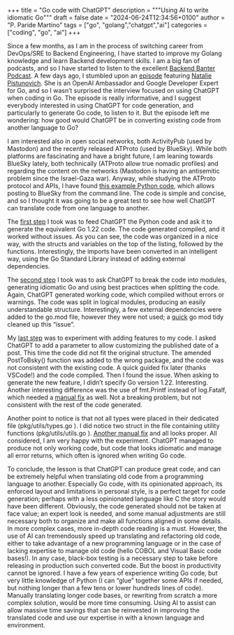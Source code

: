 +++
title = "Go code with ChatGPT"
description = """Using AI to write idiomatic Go"""
draft = false
date = "2024-06-24T12:34:56+0100"
author = "P. Paride Martino"
tags = ["go", "golang","chatgpt","ai"]
categories = ["coding", "go", "ai"]
+++

Since a few months, as I am in the process of switching career from DevOps/SRE to Backend Engineering, I have started to improve my Golang knowledge and learn Backend development skills. I am a big fan of podcasts, and so I have started to listen to the excellent [Backend Banter Podcast](https://www.backendbanter.fm/). A few days ago, I stumbled upon an [episode](https://www.youtube.com/watch?v=Fv70ccu1Lko) featuring [Natalie Pistunovich](https://www.linkedin.com/in/nataliepistunovich/). She is an OpenAI Ambassador and Google Developer Expert for Go, and so I wasn’t surprised the interview focused on using ChatGPT when coding in Go. The episode is really informative, and I suggest everybody interested in using ChatGPT for code generation, and particularly to generate Go code, to listen to it. But the episode left me wondering: how good would ChatGPT be in converting existing code from another language to Go?

I am interested also in open social networks, both ActivityPub (used by Mastodon) and the recently released ATProto (used by BlueSky). While both platforms are fascinating and have a bright future, I am leaning towards BlueSky lately, both technically (ATProto allow true nomadic profiles) and regarding the content on the networks (Mastodon is having an antisemitic problem since the Israel-Gaza war). Anyway, while studying the ATProto protocol and APIs, I have found [this example Python code](https://docs.bsky.app/docs/advanced-guides/posts), which allows posting to BlueSky from the command line. The code is simple and concise, and so I thought it was going to be a great test to see how well ChatGPT can translate code from one language to another.

The [first step](https://github.com/paride5745/create_bsky_post/commit/b78ba6d0a026525592976578befa1729bcd6e4d1) I took was to feed ChatGPT the Python code and ask it to generate the equivalent Go 1.22 code. The code generated compiled, and it worked without issues. As you can see, the code was organized in a nice way, with the structs and variables on the top of the listing, followed by the functions. Interestingly, the imports have been converted in an intelligent way, using the Go Standard Library instead of adding external dependencies.

The [second step](https://github.com/paride5745/create_bsky_post/commit/a5f4362cbd653dd3526e5f9007baeee09d4d9b61) I took was to ask ChatGPT to break the code into modules, generating idiomatic Go and using best practices when splitting the code. Again, ChatGPT generated working code, which compiled without errors or warnings. The code was split in logical modules, producing an easily understandable structure. Interestingly, a few external dependencies were added to the go.mod file, however they were not used; a [quick](https://github.com/paride5745/create_bsky_post/commit/c7f7bffe2769962f5a59b468bdbc7fddfc17ac08) go mod tidy cleaned up this “issue”.

My [last step](https://github.com/paride5745/create_bsky_post/commit/685bb26dbab5dacbea1cf3807e127030087b5e31) was to experiment with adding features to my code. I asked ChatGPT to add a parameter to allow customizing the published date of a post. This time the code did not fit the original structure. The amended PostToBsky() function was added to the wrong package, and the code was not consistent with the existing code. A quick guided fix later (thanks VSCode!) and the code compiled. Then I found the issue. When asking to generate the new feature, I didn’t specify Go version 1.22. Interesting. Another interesting difference was the use of fmt.Printf instead of log.Fatalf, which needed a [manual fix](https://github.com/paride5745/create_bsky_post/commit/9ef11690fb388db9b7069f14b61efe2746fef61e) as well. Not a breaking problem, but not consistent with the rest of the code generated.

Another point to notice is that not all types were placed in their dedicated file (pkg/utils/types.go ). I did notice two struct in the file containing utility functions (pkg/utils/utils.go ). [Another manual fix](https://github.com/paride5745/create_bsky_post/commit/598a6a67f8576286011400ce278a619faa9b9fa9) and all looks proper. All considered, I am very happy with the experiment. ChatGPT managed to produce not only working code, but code that looks idiomatic and manage all error returns, which often is ignored when writing Go code.

To conclude, the lesson is that ChatGPT can produce great code, and can be extremely helpful when translating old code from a programming language to another. Especially Go code, with its opinionated approach, its enforced layout and limitations in personal style, is a perfect target for code generation; perhaps with a less opinionated language like C the story would have been different. Obviously, the code generated should not be taken at face value; an expert look is needed, and some manual adjustments are still necessary both to organize and make all functions aligned in some details. In more complex cases, more in-depth code reading is a must. However, the use of AI can tremendously speed up translating and refactoring old code, either to take advantage of a new programming language or in the case of lacking expertise to manage old code (hello COBOL and Visual Basic code bases!). In any case, black-box testing is a necessary step to take before releasing in production such converted code. But the boost in productivity cannot be ignored. I have a few years of experience writing Go code, but very little knowledge of Python (I can “glue” together some APIs if needed, but nothing longer than a few tens or lower hundreds lines of code). Manually translating longer code bases, or rewriting from scratch a more complex solution, would be more time consuming. Using AI to assist can allow massive time savings that can be reinvested in improving the translated code and use our expertise in with a known language and environment.
